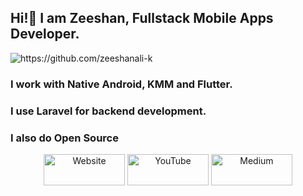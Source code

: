 <h2><b>Hi!👋 I am Zeeshan, Fullstack Mobile Apps Developer.</b></h2>
<img src="https://komarev.com/ghpvc/?username=zeeshanali-k" alt="https://github.com/zeeshanali-k" />

<h3>I work with Native Android, KMM and Flutter.</h3>
<h3>I use <b>Laravel</b> for backend development.</h3>
<h3>I also do Open Source</h3>

<p align="center">
  <a href="https://dev-scion.tech" target="_blank"><img src="https://raw.githubusercontent.com/zeeshanali-k/zeeshanali-k/master/assets/website.png" height="50" width="130" alt="Website"></a>
	<a href="https://www.youtube.com/@devscion" target="_blank"><img src="https://raw.githubusercontent.com/zeeshanali-k/zeeshanali-k/master/assets/youtube.png" height="50" width="130" alt="YouTube"></a>
  <a href="https://zeeshan-ali.medium.com" target="_blank"><img src="https://raw.githubusercontent.com/zeeshanali-k/zeeshanali-k/master/assets/medium.png" height="50" width="130" alt="Medium"></a>
  
	
</p>
